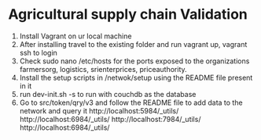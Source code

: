 # Agricultural supply chain Validation

1. Install Vagrant on ur local machine 
2. After installing travel to the existing folder and run vagrant up, vagrant ssh to login
3. Check sudo nano /etc/hosts for the ports exposed to the organizations farmersorg, logistics, srienterprices, priceauthority.
4. Install the setup scripts in /netwok/setup using the README file present in it 
5. run dev-init.sh -s to run with couchdb as the database
6. Go to src/token/qry/v3 and follow the README  file to add data to the network and query it
http://localhost:5984/_utils/
http://localhost:6984/_utils/
http://localhost:7984/_utils/
http://localhost:6984/_utils/
